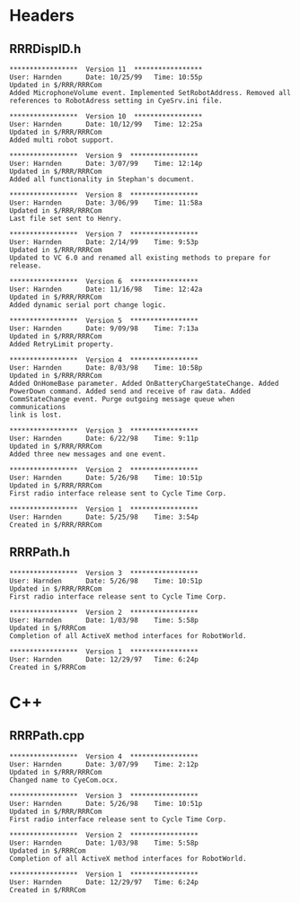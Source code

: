 # Headers

## RRRDispID.h

    *****************  Version 11  *****************
    User: Harnden      Date: 10/25/99   Time: 10:55p
    Updated in $/RRR/RRRCom
    Added MicrophoneVolume event. Implemented SetRobotAddress. Removed all
    references to RobotAdress setting in CyeSrv.ini file.
    
    *****************  Version 10  *****************
    User: Harnden      Date: 10/12/99   Time: 12:25a
    Updated in $/RRR/RRRCom
    Added multi robot support.
    
    *****************  Version 9  *****************
    User: Harnden      Date: 3/07/99    Time: 12:14p
    Updated in $/RRR/RRRCom
    Added all functionality in Stephan's document.
    
    *****************  Version 8  *****************
    User: Harnden      Date: 3/06/99    Time: 11:58a
    Updated in $/RRR/RRRCom
    Last file set sent to Henry.
    
    *****************  Version 7  *****************
    User: Harnden      Date: 2/14/99    Time: 9:53p
    Updated in $/RRR/RRRCom
    Updated to VC 6.0 and renamed all existing methods to prepare for
    release.
    
    *****************  Version 6  *****************
    User: Harnden      Date: 11/16/98   Time: 12:42a
    Updated in $/RRR/RRRCom
    Added dynamic serial port change logic.
    
    *****************  Version 5  *****************
    User: Harnden      Date: 9/09/98    Time: 7:13a
    Updated in $/RRR/RRRCom
    Added RetryLimit property.
    
    *****************  Version 4  *****************
    User: Harnden      Date: 8/03/98    Time: 10:58p
    Updated in $/RRR/RRRCom
    Added OnHomeBase parameter. Added OnBatteryChargeStateChange. Added
    PowerDown command. Added send and receive of raw data. Added
    CommStateChange event. Purge outgoing message queue when communications
    link is lost.
    
    *****************  Version 3  *****************
    User: Harnden      Date: 6/22/98    Time: 9:11p
    Updated in $/RRR/RRRCom
    Added three new messages and one event.
    
    *****************  Version 2  *****************
    User: Harnden      Date: 5/26/98    Time: 10:51p
    Updated in $/RRR/RRRCom
    First radio interface release sent to Cycle Time Corp.
    
    *****************  Version 1  *****************
    User: Harnden      Date: 5/25/98    Time: 3:54p
    Created in $/RRR/RRRCom

## RRRPath.h

    *****************  Version 3  *****************
    User: Harnden      Date: 5/26/98    Time: 10:51p
    Updated in $/RRR/RRRCom
    First radio interface release sent to Cycle Time Corp.
    
    *****************  Version 2  *****************
    User: Harnden      Date: 1/03/98    Time: 5:58p
    Updated in $/RRRCom
    Completion of all ActiveX method interfaces for RobotWorld.
    
    *****************  Version 1  *****************
    User: Harnden      Date: 12/29/97   Time: 6:24p
    Created in $/RRRCom

# C++

## RRRPath.cpp

    *****************  Version 4  *****************
    User: Harnden      Date: 3/07/99    Time: 2:12p
    Updated in $/RRR/RRRCom
    Changed name to CyeCom.ocx.
    
    *****************  Version 3  *****************
    User: Harnden      Date: 5/26/98    Time: 10:51p
    Updated in $/RRR/RRRCom
    First radio interface release sent to Cycle Time Corp.
    
    *****************  Version 2  *****************
    User: Harnden      Date: 1/03/98    Time: 5:58p
    Updated in $/RRRCom
    Completion of all ActiveX method interfaces for RobotWorld.
    
    *****************  Version 1  *****************
    User: Harnden      Date: 12/29/97   Time: 6:24p
    Created in $/RRRCom

